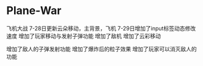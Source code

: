 # Plane-War
飞机大战
7-28日更新云朵移动，主背景，飞机
7-29日增加了input标签动态修改速度
增加了玩家移动与发射子弹功能
增加了敌机
增加了云彩移动


增加了敌人的子弹发射功能
增加了爆炸后的粒子效果
增加了玩家可以消灭敌人的功能

